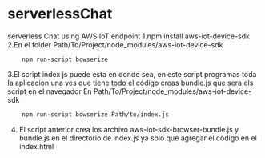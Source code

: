 # serverlessChat

serverless Chat using AWS IoT endpoint
 1.npm install aws-iot-device-sdk
 2.En el folder Path/To/Project/node_modules/aws-iot-device-sdk
        
        npm run-script bowserize
 
 3.El script index js puede esta en donde sea, en este script programas toda la aplicacion
     una ves que tiene todo el código creas bundle.js que sera els script en el navegador
     En  Path/To/Project/node_modules/aws-iot-device-sdk
        
        npm run-script bowserize Path/to/index.js
 
 4. El script anterior crea los archivo aws-iot-sdk-browser-bundle.js y bundle.js
        en el directorio de index.js ya solo que agregar el código en el index.html
        <script src="aws-iot-sdk-browser-bundle.js"></script>
        <script src="bundle.js"></script>
